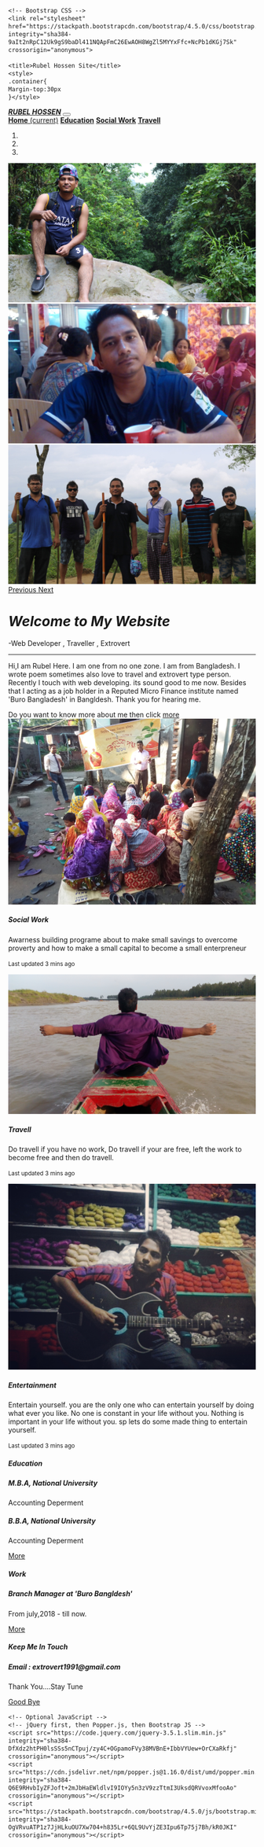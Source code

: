 <!doctype html>
<html lang="en">
  <head>
    <!-- Required meta tags -->
    <meta charset="utf-8">
    <meta name="viewport" content="width=device-width, initial-scale=1, shrink-to-fit=no">

    <!-- Bootstrap CSS -->
    <link rel="stylesheet" href="https://stackpath.bootstrapcdn.com/bootstrap/4.5.0/css/bootstrap.min.css" integrity="sha384-9aIt2nRpC12Uk9gS9baDl411NQApFmC26EwAOH8WgZl5MYYxFfc+NcPb1dKGj7Sk" crossorigin="anonymous">

    <title>Rubel Hossen Site</title>
	<style>
	.container{
	Margin-top:30px
	}</style>
  </head>
  <body>
  <nav class="navbar navbar-expand-lg navbar navbar-dark bg-dark sticky-top">
  <a class="navbar-brand" href="#"><strong><i>RUBEL HOSSEN</i></strong></a>
  <button class="navbar-toggler" type="button" data-toggle="collapse" data-target="#navbarNavAltMarkup" aria-controls="navbarNavAltMarkup" aria-expanded="false" aria-label="Toggle navigation">
    <span class="navbar-toggler-icon"></span>
  </button>
  <div class="collapse navbar-collapse" id="navbarNavAltMarkup">
    <div class="navbar-nav">
      <a class="nav-item nav-link active" href="#"><strong>Home</strong> <span class="sr-only">(current)</span></a>
      <a class="nav-item nav-link" href="#Education"><strong>Education</strong></a>
      <a class="nav-item nav-link" href="#Socialwork"><strong>Social Work</strong></a>
      <a class="nav-item nav-link disabled" href="#Travell" tabindex="-1" aria-disabled="true"><strong>Travell</strong></a>
    </div>
  </div>
</nav>
  <div id="carouselExampleIndicators" class="carousel slide" data-ride="carousel">
  <ol class="carousel-indicators">
    <li data-target="#carouselExampleIndicators" data-slide-to="0" class="active"></li>
    <li data-target="#carouselExampleIndicators" data-slide-to="1"></li>
    <li data-target="#carouselExampleIndicators" data-slide-to="2"></li>
  </ol>
  <div class="carousel-inner">
    <div class="carousel-item active">
      <img src="cover1.jpg" class="d-block w-100" alt="...">
    </div>
    <div class="carousel-item">
      <img src="cover2.jpg" class="d-block w-100" alt="...">
    </div>
    <div class="carousel-item">
      <img src="cover3.jpg" class="d-block w-100" alt="...">
    </div>
  </div>
  <a class="carousel-control-prev" href="#carouselExampleIndicators" role="button" data-slide="prev">
    <span class="carousel-control-prev-icon" aria-hidden="true"></span>
    <span class="sr-only">Previous</span>
  </a>
  <a class="carousel-control-next" href="#carouselExampleIndicators" role="button" data-slide="next">
    <span class="carousel-control-next-icon" aria-hidden="true"></span>
    <span class="sr-only">Next</span>
  </a>
</div>
<div class="container">
  <div class="jumbotron">
  <h1 class="display-4"><strong><i>Welcome to My Website</i></strong></h1>
  <p class="lead">-Web Developer , Traveller , Extrovert</p>
  <hr class="my-4">
  <p>Hi,I am Rubel Here. I am one from no one zone. I am from Bangladesh. I wrote poem sometimes also love to travel and extrovert type person. Recently I touch with web developing. its sound good to me now. Besides that I acting as a job holder in a Reputed Micro Finance institute named 'Buro Bangladesh' in Bangldesh. Thank you for hearing me.</p>
  Do you want to know more about me then click <a class="btn btn-primary btn-lg" href="https://www.facebook.com/rubel.hossen1" role="button">more</a>
</div>
</div>
<div class="container">
  <div class="card-deck">
  <div Id=Socialwork class="card">
    <img src="social_work.jpg" class="card-img-top" alt="...">
    <div class="card-body">
      <h5 class="card-title"><strong><i>Social Work</i></strong></h5>
      <p class="card-text">Awarness building programe about to make small savings to overcome proverty and how to make a small capital to become a small enterpreneur</p>
      <p class="card-text"><small class="text-muted">Last updated 3 mins ago</small></p>
    </div>
  </div>
  <div Id=Travell class="card">
    <img src="Travell.jpg" class="card-img-top" alt="...">
    <div class="card-body">
      <h5 class="card-title"><strong><i>Travell</i></strong></h5>
      <p class="card-text">Do travell if you have no work, Do travell if your are free, left the work to become free and then do travell.</p>
      <p class="card-text"><small class="text-muted">Last updated 3 mins ago</small></p>
    </div>
  </div>
  <div class="card">
    <img src="Entertainment.jpg" class="card-img-top" alt="...">
    <div class="card-body">
      <h5 class="card-title"><strong><i>Entertainment</i></strong></h5>
      <p class="card-text">Entertain yourself. you are the only one who can entertain yourself by doing what ever you like. No one is constant in your life without you. Nothing is important in your life without you. sp lets do some made thing to entertain yourself. </p>
      <p class="card-text"><small class="text-muted">Last updated 3 mins ago</small></p>
    </div>
  </div>
</div>
</div>
<div Id=Education class="container">
  <div class="card">
  <h5 class="card-header">Education</h5>
  <div class="card-body">
    <h5 class="card-title">M.B.A, National University</h5>
    <p class="card-text">Accounting Deperment</p>
    <h5 class="card-title">B.B.A, National University</h5>
    <p class="card-text">Accounting Deperment</p>
    <a href="#" class="btn btn-primary">More</a>
  </div>
</div>
</div>
 </div>
  </div>
</div>
</div>
<div class="container">
  <div class="card">
  <h5 class="card-header">Work</h5>
  <div class="card-body">
    <h5 class="card-title">Branch Manager at 'Buro Bangldesh'</h5>
    <p class="card-text">From july,2018 - till now.</p>
    <a href="#" class="btn btn-primary">More</a>
  </div>
</div>
</div>
<div class="container">
  <div class="card">
  <h5 class="card-header">Keep Me In Touch</h5>
  <div class="card-body">
    <h5 class="card-title">Email : extrovert1991@gmail.com</h5>
    <p class="card-text"> Thank You....Stay Tune</p>
    <a href="#" class="btn btn-primary">Good Bye</a>
  </div>
</div>
</div>
   

    <!-- Optional JavaScript -->
    <!-- jQuery first, then Popper.js, then Bootstrap JS -->
    <script src="https://code.jquery.com/jquery-3.5.1.slim.min.js" integrity="sha384-DfXdz2htPH0lsSSs5nCTpuj/zy4C+OGpamoFVy38MVBnE+IbbVYUew+OrCXaRkfj" crossorigin="anonymous"></script>
    <script src="https://cdn.jsdelivr.net/npm/popper.js@1.16.0/dist/umd/popper.min.js" integrity="sha384-Q6E9RHvbIyZFJoft+2mJbHaEWldlvI9IOYy5n3zV9zzTtmI3UksdQRVvoxMfooAo" crossorigin="anonymous"></script>
    <script src="https://stackpath.bootstrapcdn.com/bootstrap/4.5.0/js/bootstrap.min.js" integrity="sha384-OgVRvuATP1z7JjHLkuOU7Xw704+h835Lr+6QL9UvYjZE3Ipu6Tp75j7Bh/kR0JKI" crossorigin="anonymous"></script>
  </body>
</html>
